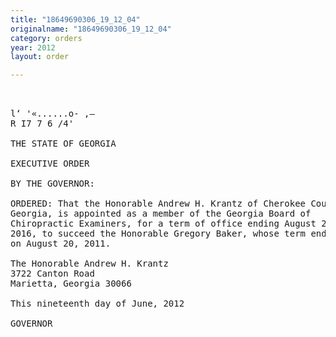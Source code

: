 ```yaml
---
title: "18649690306_19_12_04"
originalname: "18649690306_19_12_04"
category: orders
year: 2012
layout: order

---
```

<pre>
 

l‘ '«......o- ,—
R I7 7 6 /4'

THE STATE OF GEORGIA

EXECUTIVE ORDER

BY THE GOVERNOR:

ORDERED: That the Honorable Andrew H. Krantz of Cherokee County,
Georgia, is appointed as a member of the Georgia Board of
Chiropractic Examiners, for a term of office ending August 20,
2016, to succeed the Honorable Gregory Baker, whose term ended
on August 20, 2011.

The Honorable Andrew H. Krantz
3722 Canton Road
Marietta, Georgia 30066

This nineteenth day of June, 2012

GOVERNOR

</pre>
